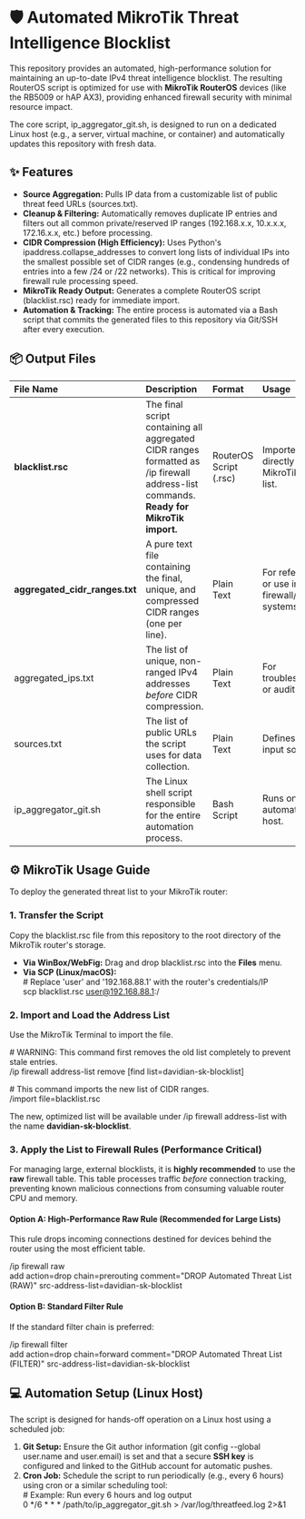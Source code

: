 # **🛡️ Automated MikroTik Threat Intelligence Blocklist**

This repository provides an automated, high-performance solution for maintaining an up-to-date IPv4 threat intelligence blocklist. The resulting RouterOS script is optimized for use with **MikroTik RouterOS** devices (like the RB5009 or hAP AX3), providing enhanced firewall security with minimal resource impact.

The core script, ip\_aggregator\_git.sh, is designed to run on a dedicated Linux host (e.g., a server, virtual machine, or container) and automatically updates this repository with fresh data.

## **✨ Features**

* **Source Aggregation:** Pulls IP data from a customizable list of public threat feed URLs (sources.txt).  
* **Cleanup & Filtering:** Automatically removes duplicate IP entries and filters out all common private/reserved IP ranges (192.168.x.x, 10.x.x.x, 172.16.x.x, etc.) before processing.  
* **CIDR Compression (High Efficiency):** Uses Python's ipaddress.collapse\_addresses to convert long lists of individual IPs into the smallest possible set of CIDR ranges (e.g., condensing hundreds of entries into a few /24 or /22 networks). This is critical for improving firewall rule processing speed.  
* **MikroTik Ready Output:** Generates a complete RouterOS script (blacklist.rsc) ready for immediate import.  
* **Automation & Tracking:** The entire process is automated via a Bash script that commits the generated files to this repository via Git/SSH after every execution.

## **📦 Output Files**

| File Name | Description | Format | Usage |
| :---- | :---- | :---- | :---- |
| **blacklist.rsc** | The final script containing all aggregated CIDR ranges formatted as /ip firewall address-list commands. **Ready for MikroTik import.** | RouterOS Script (.rsc) | Imported directly into the MikroTik Files list. |
| **aggregated\_cidr\_ranges.txt** | A pure text file containing the final, unique, and compressed CIDR ranges (one per line). | Plain Text | For reference or use in other firewall/router systems. |
| aggregated\_ips.txt | The list of unique, non-ranged IPv4 addresses *before* CIDR compression. | Plain Text | For troubleshooting or auditing. |
| sources.txt | The list of public URLs the script uses for data collection. | Plain Text | Defines the input sources. |
| ip\_aggregator\_git.sh | The Linux shell script responsible for the entire automation process. | Bash Script | Runs on the automation host. |

## **⚙️ MikroTik Usage Guide**

To deploy the generated threat list to your MikroTik router:

### **1\. Transfer the Script**

Copy the blacklist.rsc file from this repository to the root directory of the MikroTik router's storage.

* **Via WinBox/WebFig:** Drag and drop blacklist.rsc into the **Files** menu.  
* **Via SCP (Linux/macOS):**  
  \# Replace 'user' and '192.168.88.1' with the router's credentials/IP  
  scp blacklist.rsc user@192.168.88.1:/

### **2\. Import and Load the Address List**

Use the MikroTik Terminal to import the file.

\# WARNING: This command first removes the old list completely to prevent stale entries.  
/ip firewall address-list remove \[find list=davidian-sk-blocklist\]

\# This command imports the new list of CIDR ranges.  
/import file=blacklist.rsc

The new, optimized list will be available under /ip firewall address-list with the name **davidian-sk-blocklist**.

### **3\. Apply the List to Firewall Rules (Performance Critical)**

For managing large, external blocklists, it is **highly recommended** to use the **raw** firewall table. This table processes traffic *before* connection tracking, preventing known malicious connections from consuming valuable router CPU and memory.

#### **Option A: High-Performance Raw Rule (Recommended for Large Lists)**

This rule drops incoming connections destined for devices behind the router using the most efficient table.

/ip firewall raw  
add action=drop chain=prerouting comment="DROP Automated Threat List (RAW)" src-address-list=davidian-sk-blocklist

#### **Option B: Standard Filter Rule**

If the standard filter chain is preferred:

/ip firewall filter  
add action=drop chain=forward comment="DROP Automated Threat List (FILTER)" src-address-list=davidian-sk-blocklist

## **💻 Automation Setup (Linux Host)**

The script is designed for hands-off operation on a Linux host using a scheduled job:

1. **Git Setup:** Ensure the Git author information (git config \--global user.name and user.email) is set and that a secure **SSH key** is configured and linked to the GitHub account for automatic pushes.  
2. **Cron Job:** Schedule the script to run periodically (e.g., every 6 hours) using cron or a similar scheduling tool:  
   \# Example: Run every 6 hours and log output  
   0 \*/6 \* \* \* /path/to/ip\_aggregator\_git.sh \> /var/log/threatfeed.log 2\>&1  
